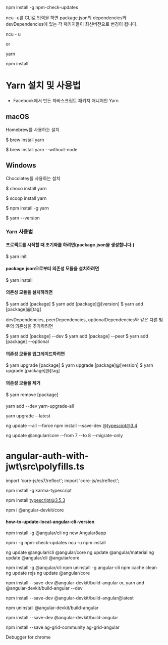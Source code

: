npm install -g npm-check-updates

ncu -u를 CLI로 입력을 하면 package.json의 dependencies와 devDependencies에 있는 각 패키지들이 최신버전으로 변경이 됩니다.

ncu - u

or

yarn 

npm install



# Yarn 설치 및 사용법
- Facebook에서 만든 자바스크립트 패키지 매니저인 Yarn


## macOS
Homebrew를 사용하는 설치

$ brew install yarn

$ brew install yarn --without-node

## Windows
Chocolatey를 사용하는 설치

$ choco install yarn

$ scoop install yarn

$ npm install -g yarn

$ yarn --version

### Yarn 사용법

#### 프로젝트를 시작할 때 초기화를 하려면(package.json을 생성합니다.)
$ yarn init

#### package.json으로부터 의존성 모듈을 설치하려면
$ yarn install

#### 의존성 모듈을 설치하려면
$ yarn add [package]
$ yarn add [package]@[version]
$ yarn add [package]@[tag]

devDependencies, peerDependencies, optionalDependencies와 같은 다른 범주의 의존성을 추가하려면

$ yarn add [package] --dev
$ yarn add [package] --peer
$ yarn add [package] --optional

#### 의존성 모듈을 업그레이드하려면

$ yarn upgrade [package]
$ yarn upgrade [package]@[version]
$ yarn upgrade [package]@[tag]

#### 의존성 모듈을 제거

$ yarn remove [package]

#### 

yarn add --dev yarn-upgrade-all

yarn upgrade --latest


ng update --all --force
npm install --save-dev @typescipt@3.4

ng update @angular/core --from 7 --to 8 --migrate-only

# angular-auth-with-jwt\src\polyfills.ts

import 'core-js/es7/reflect';
import 'core-js/es/reflect';


npm install -g karma-typescript

npm install typescript@3.5.3

npm i @angular-devkit/core



#### how-to-update-local-angular-cli-version
npm install -g @angular/cli
ng new Angular8app

npm i -g npm-check-updates
ncu -u
npm install


ng update @angular/cli @angular/core
ng update @angular/material
ng update @angular/cli @angular/core

npm install -g @angular/cli 
npm uninstall -g angular-cli
npm cache clean    
ng update rxjs
ng update @angular/core

npm install --save-dev @angular-devkit/build-angular
or,
yarn add @angular-devkit/build-angular --dev

npm install --save-dev @angular-devkit/build-angular@latest

npm uninstall @angular-devkit/build-angular

npm install --save-dev @angular-devkit/build-angular


npm install --save ag-grid-community ag-grid-angular


Debugger for chrome
